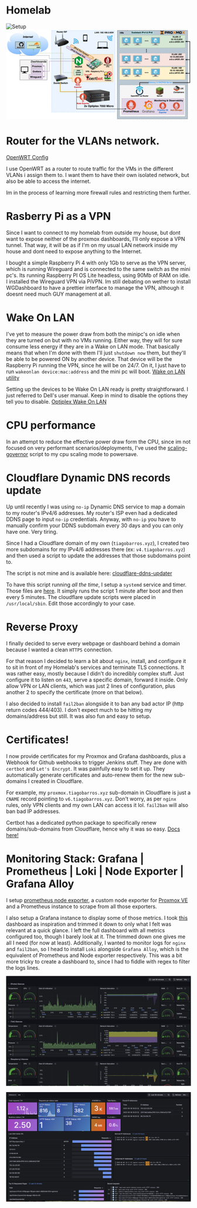 # Homelab

![Setup](homelab.svg "Homelab")
![Diagram](network-topology.png "Network Diagram")

# Router for the VLANs network.
[OpenWRT Config](./openwrt_config.md)

I use OpenWRT as a router to route traffic for the VMs in the different VLANs i assign them to.
I want them to have their own isolated network, but also be able to access the internet.

Im in the process of learning more firewall rules and restricting them further.

# Rasberry Pi as a VPN

Since I want to connect to my homelab from outside my house, but dont want to expose neither of the proxmox dashboards, I'll only expose a VPN tunnel.
That way, it will be as if I'm on my usual LAN network inside my house and dont need to expose anything to the Internet.

I bought a simple Raspberry Pi 4 with only 1Gb to serve as the VPN server, which is running Wireguard and is connected to the same switch as the mini pc's.
Its running Raspberry PI OS Lite headless, using 90Mb of RAM on idle. I installed the Wireguard VPN via PiVPN. Im still debating on wether to install WGDashboard to have a prettier interface to manage the VPN, although it doesnt need much GUY management at all.

# Wake On LAN

I've yet to measure the power draw from both the minipc's on idle when they are turned on but with no VMs running. 
Either way, they will for sure consume less energy if they are in a Wake on LAN mode.
That basically means that when I'm done with them I'll just `shutdown now` them, but they'll be able to be powered ON by another device.
That device will be the Raspberry Pi running the VPN, since he will be on 24/7. On it, I just have to run `wakeonlan device:mac:address` and the mini pc will boot.
[Wake on LAN utility](https://launchpad.net/ubuntu/+source/wakeonlan)

Setting up the devices to be Wake On LAN ready is pretty straightforward. I just referred to Dell's user manual. Keep in mind to disable the options they tell you to disable.
[Optiplex Wake On LAN](https://www.dell.com/support/kbdoc/en-us/000129137/wake-on-lan-wol-troubleshooting-best-practices)

# CPU performance

In an attempt to reduce the effective power draw form the CPU, since im not focused on very performant scenarios/deployments, I've used the [scaling-governor](https://community-scripts.github.io/ProxmoxVE/scripts?id=scaling-governor) script to my cpu scaling mode to powersave.

# Cloudflare Dynamic DNS records update

Up until recently I was using `no-ip` Dynamic DNS service to map a domain to my router's IPv4/6 addresses. My router's ISP even had a dedicated DDNS page to input `no-ip` credentials.
Anyway, with `no-ip` you have to manually confirm your DDNS subdomain every 30 days and you can only have one. Very tiring.

Since I had a Cloudflare domain of my own (`tiagobarros.xyz`), I created two more subdomains for my IPv4/6 addresses there (ex: `v4.tiagobarros.xyz`) and then used a script to update the addresses that those subdomains point to.

The script is not mine and is available here: [cloudflare-ddns-updater](https://github.com/K0p1-Git/cloudflare-ddns-updater.git)

To have this script running _all the time_, I setup a `systemd` service and timer. Those files are [here](./scripts/sytstemd/). It simply runs the script 1 minute after boot and then every 5 minutes.
The cloudflare update scripts were placed in `/usr/local/sbin`. Edit those accordingly to your case.

# Reverse Proxy

I finally decided to serve every webpage or dashboard behind a domain because I wanted a clean `HTTPS` connection.

For that reason I decided to learn a bit about `nginx`, install, and configure it to sit in front of my Homelab's services and terminate TLS connections.
It was rather easy, mostly because I didn't do incredibly complex stuff. Just configure it to listen on `443`, serve a specific domain, forward it inside. Only allow VPN or LAN clients, which was just 2 lines of configuration, plus another 2 to specify the certificate (more on that below).

I also decided to install `fail2ban` alongside it to ban any bad actor IP (http return codes 444/403). I don't expect much to be hitting my domains/address but still. It was also fun and easy to setup. 


# Certificates!

I now provide certificates for my Proxmox and Grafana dashboards, plus a Webhook for Github webhooks to trigger Jenkins stuff.
They are done with `certbot` and `Let's Encrypt`. It was painfully easy to set it up. They automatically generate certificates and auto-renew them for the new sub-domains I created in Cloudflare.

For example, my `proxmox.tiagobarros.xyz` sub-domain in Cloudflare is just a `CNAME` record pointing to `v6.tiagobarros.xyz`. Don't worry, as per `nginx` rules, only VPN clients and my own LAN can access it lol. `fail2ban` will also ban bad IP addresses.

Certbot has a dedicated python package to specifically renew domains/sub-domains from Cloudflare, hence why it was so easy. [Docs here!](https://certbot-dns-cloudflare.readthedocs.io/en/stable/index.html)

# Monitoring Stack: Grafana | Prometheus | Loki | Node Exporter | Grafana Alloy

I setup [prometheus node exporter](https://github.com/prometheus/node_exporter), a custom node exporter for [Proxmox VE](https://github.com/prometheus-pve/prometheus-pve-exporter) and a Prometheus instance to scrape from all those exporters.

I also setup a Grafana instance to display some of those metrics. I took [this](https://grafana.com/grafana/dashboards/1860-node-exporter-full/) dashboard as inspiration and trimmed it down to only what I felt was relevant at a quick glance.
I left the full dashboard with all metrics configured too, though I barely look at it. The trimmed down one gives me all I need (for now at least).
Additionally, I wanted to monitor logs for `nginx` and `fail2ban`, so I head to install `Loki` alongside `Grafana Alloy`, which is the equivalent of Prometheus and Node exporter respectively.
This was a bit more tricky to create a dashboard to, since I had to fiddle with regex to filter the logs lines.

![image](grafana.png)

![image](loki.png)
